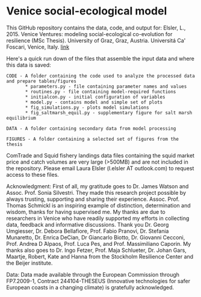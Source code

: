 # Venice social-ecological model 

This GitHub repository contains the data, code, and output for:
Elsler, L., 2015. Venice Ventures: modeling social-ecological co-evolution for resilience (MSc Thesis). University of Graz, Graz, Austria. Universitá Ca' Foscari, Venice, Italy. [link](https://online.uni-graz.at/kfu_online/wbAbs.showThesis?pThesisNr=59817&pOrgNr=1&pPersNr=50874)

Here's a quick run down of the files that assemble the input data and where this data is saved:
    
    CODE - A folder containing the code used to analyze the processed data and prepare tables/figures
           * parameters.py - file containing parameter names and values
           * routines.py - file containing model-required functions 
           * initialcon.py - initial configuration of variables
           * model.py - contains model and simple set of plots
           * fig_simulations.py - plots model simulations
           * fig_saltmarsh_equil.py - supplementary figure for salt marsh equilibrium 

    DATA - A folder containing secondary data from model processing
    
    FIGURES - A folder containing a selected set of figures from the thesis


ComTrade and Squid fishery landings data files containing the squid market price and catch volumes are very large (>500MB) and are not included in the repository. Please email Laura Elsler (l.elsler AT outlook.com) to request access to these files.

Acknowledgment: First of all, my gratitude goes to Dr. James Watson and Assoc. Prof. Sonia Silvestri. They made this research project possible by always trusting, supporting and sharing their experience. Assoc. Prof. Thomas Schmickl is an inspiring example of distinction, determination and wisdom, thanks for having supervised me. My thanks are due to researchers in Venice who have readily supported my efforts in collecting data, feedback and informative discussions. Thank you Dr. Georg Umgiesser, Dr. Debora Bellafiore, Prof. Fabio Pranovi, Dr. Stefania Munaretto, Dr. Enrica DeCian, Dr Giancarlo Biotto, Dr. Giovanni Cecconi, Prof. Andrea D ́Alpaos, Prof. Luca Pes, and Prof. Massimiliano Caporin. My thanks also goes to Dr. Ingo Fetzer, Prof. Maja Schlueter, Dr. Johan Gars, Maartje, Robert, Kate and Hanna from the Stockholm Resilience Center and the Beijer institute. 

Data: Data made available through the European Commission through FP7.2009-1, Contract 244104-THESEUS (Innovative technologies for safer European coasts in a changing climate) is gratefully acknowledged.
